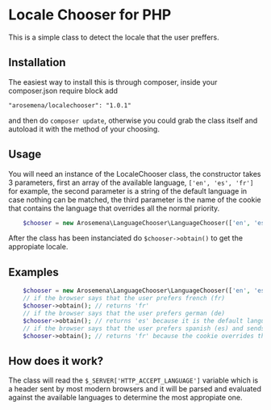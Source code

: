 # Locale Chooser for PHP
This is a simple class to detect the locale that the user preffers.

## Installation
The easiest way to install this is through composer, inside your composer.json require block add

    "arosemena/localechooser": "1.0.1"

and then do `composer update`, otherwise you could grab the class itself and autoload it with the method of your choosing.

## Usage

You will need an instance of the LocaleChooser class, the constructor takes 3 parameters, first an array of the available language, `['en', 'es', 'fr']` for example, the second parameter is a string of the default language in case nothing can be matched, the third parameter is the name of the cookie that contains the language that overrides all the normal priority.

```php
    $chooser = new Arosemena\LanguageChooser\LanguageChooser(['en', 'es'], 'en', 'language');
```

After the class has been instanciated do `$chooser->obtain()` to get the appropiate locale.

## Examples

```php
    $chooser = new Arosemena\LanguageChooser\LanguageChooser(['en', 'es', 'fr'], 'es', 'language');
    // if the browser says that the user prefers french (fr)
    $chooser->obtain(); // returns 'fr'
    // if the browser says that the user prefers german (de)
    $chooser->obtain(); // returns 'es' because it is the default language and german isn't supported
    // if the browser says that the user prefers spanish (es) and sends a cookie named language with the value 'fr'
    $chooser->obtain(); // returns 'fr' because the cookie overrides the browser preferred language
```

## How does it work?
The class will read the `$_SERVER['HTTP_ACCEPT_LANGUAGE']` variable which is a header sent by most modern browsers and it will be parsed and evaluated against the available languages to determine the most appropiate one.